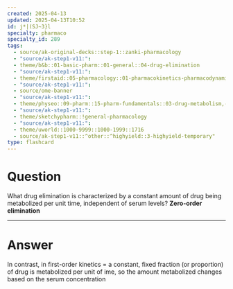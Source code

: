 ```yaml
---
created: 2025-04-13
updated: 2025-04-13T10:52
id: j*|(SJ~3}l
specialty: pharmaco
specialty_id: 289
tags:
  - source/ak-original-decks::step-1::zanki-pharmacology
  - "source/ak-step1-v11:": 
  - theme/b&b::01-basic-pharm::01-general::04-drug-elimination
  - "source/ak-step1-v11:": 
  - theme/firstaid::05-pharmacology::01-pharmacokinetics-pharmacodynamics::05-elimination-of-drugs
  - "source/ak-step1-v11:": 
  - source/ome-banner
  - "source/ak-step1-v11:": 
  - theme/physeo::09-pharm::15-pharm-fundamentals::03-drug-metabolism,-elimination,-and-urine-ph
  - "source/ak-step1-v11:": 
  - theme/sketchypharm::!general-pharmacology
  - "source/ak-step1-v11:": 
  - theme/uworld::1000-9999::1000-1999::1716
  - source/ak-step1-v11::^other::^highyield::3-highyield-temporary"
type: flashcard
---
```


# Question
What drug elimination is characterized by a constant amount of drug being metabolized per unit time, independent of serum levels?   **Zero-order elimination**

---

# Answer
In contrast, in first-order kinetics = a constant, fixed fraction (or proportion) of drug is metabolized per unit of ime, so the amount metabolized changes based on the serum concentration